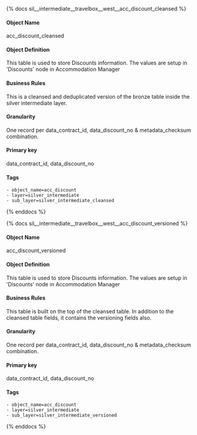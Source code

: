 {% docs sil__intermediate__travelbox__west__acc_discount_cleansed %}

#### Object Name
acc_discount_cleansed

#### Object Definition
This table is used to store Discounts information. The values are setup in &#39;Discounts&#39; node in Accommodation Manager

#### Business Rules
This is a cleansed and deduplicated version of the bronze table inside the silver intermediate layer.

#### Granularity
One record per data_contract_id, data_discount_no & metadata_checksum combination.

#### Primary key
data_contract_id, data_discount_no

#### Tags
    - object_name=acc_discount
    - layer=silver_intermediate
    - sub_layer=silver_intermediate_cleansed

{% enddocs %}

{% docs sil__intermediate__travelbox__west__acc_discount_versioned %}

#### Object Name
acc_discount_versioned

#### Object Definition
This table is used to store Discounts information. The values are setup in &#39;Discounts&#39; node in Accommodation Manager

#### Business Rules
This table is built on the top of the cleansed table. In addition to the cleansed table fields, it contains the versioning fields also.

#### Granularity
One record per data_contract_id, data_discount_no & metadata_checksum combination.

#### Primary key
data_contract_id, data_discount_no

#### Tags
    - object_name=acc_discount
    - layer=silver_intermediate
    - sub_layer=silver_intermediate_versioned

{% enddocs %}